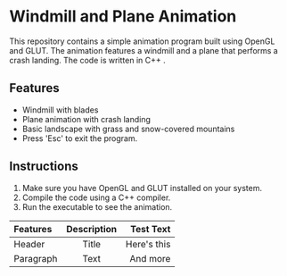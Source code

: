 # Windmill and Plane Animation

This repository contains a simple animation program built using OpenGL and GLUT. The animation features a windmill and a plane that performs a crash landing. The code is written in C++ .

## Features

- Windmill with blades
- Plane animation with crash landing
- Basic landscape with grass and snow-covered mountains
- Press 'Esc' to exit the program.

## Instructions

1. Make sure you have OpenGL and GLUT installed on your system.
2. Compile the code using a C++ compiler.
3. Run the executable to see the animation.

| Features    | Description | Test Text     |
| :---        |    :----:   |          ---: |
| Header      | Title       | Here's this   |
| Paragraph   | Text        | And more      |
